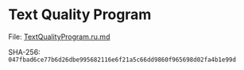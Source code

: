 Text Quality Program
======================

File: [TextQualityProgram.ru.md](TextQualityProgram.ru.md)

SHA-256: `047fbad6ce77b6d26dbe995682116e6f21a5c66dd9860f965698d02fa4b1e99d`
